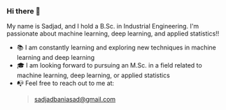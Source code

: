 ### Hi there 👋
My name is Sadjad, and I hold a B.Sc. in Industrial Engineering. I'm passionate about machine learning, deep learning, and applied statistics!!  
* 📚 I am constantly learning and exploring new techniques in machine learning and deep learning 
* 🎓 I am looking forward to pursuing an M.Sc. in a field related to machine learning, deep learning, or applied statistics
* 📭 Feel free to reach out to me at:
     > sadjadbaniasad@gmail.com

